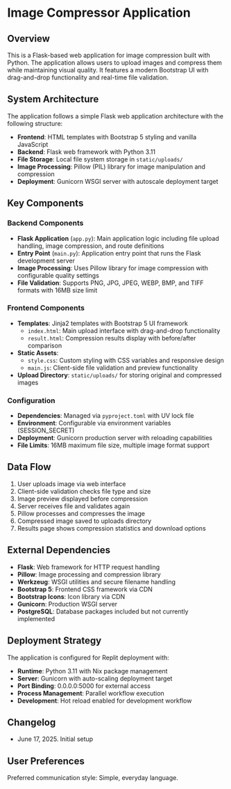 # Image Compressor Application

## Overview
This is a Flask-based web application for image compression built with Python. The application allows users to upload images and compress them while maintaining visual quality. It features a modern Bootstrap UI with drag-and-drop functionality and real-time file validation.

## System Architecture
The application follows a simple Flask web application architecture with the following structure:
- **Frontend**: HTML templates with Bootstrap 5 styling and vanilla JavaScript
- **Backend**: Flask web framework with Python 3.11
- **File Storage**: Local file system storage in `static/uploads/`
- **Image Processing**: Pillow (PIL) library for image manipulation and compression
- **Deployment**: Gunicorn WSGI server with autoscale deployment target

## Key Components

### Backend Components
- **Flask Application** (`app.py`): Main application logic including file upload handling, image compression, and route definitions
- **Entry Point** (`main.py`): Application entry point that runs the Flask development server
- **Image Processing**: Uses Pillow library for image compression with configurable quality settings
- **File Validation**: Supports PNG, JPG, JPEG, WEBP, BMP, and TIFF formats with 16MB size limit

### Frontend Components
- **Templates**: Jinja2 templates with Bootstrap 5 UI framework
  - `index.html`: Main upload interface with drag-and-drop functionality
  - `result.html`: Compression results display with before/after comparison
- **Static Assets**:
  - `style.css`: Custom styling with CSS variables and responsive design
  - `main.js`: Client-side file validation and preview functionality
- **Upload Directory**: `static/uploads/` for storing original and compressed images

### Configuration
- **Dependencies**: Managed via `pyproject.toml` with UV lock file
- **Environment**: Configurable via environment variables (SESSION_SECRET)
- **Deployment**: Gunicorn production server with reloading capabilities
- **File Limits**: 16MB maximum file size, multiple image format support

## Data Flow
1. User uploads image via web interface
2. Client-side validation checks file type and size
3. Image preview displayed before compression
4. Server receives file and validates again
5. Pillow processes and compresses the image
6. Compressed image saved to uploads directory
7. Results page shows compression statistics and download options

## External Dependencies
- **Flask**: Web framework for HTTP request handling
- **Pillow**: Image processing and compression library
- **Werkzeug**: WSGI utilities and secure filename handling
- **Bootstrap 5**: Frontend CSS framework via CDN
- **Bootstrap Icons**: Icon library via CDN
- **Gunicorn**: Production WSGI server
- **PostgreSQL**: Database packages included but not currently implemented

## Deployment Strategy
The application is configured for Replit deployment with:
- **Runtime**: Python 3.11 with Nix package management
- **Server**: Gunicorn with auto-scaling deployment target
- **Port Binding**: 0.0.0.0:5000 for external access
- **Process Management**: Parallel workflow execution
- **Development**: Hot reload enabled for development workflow

## Changelog
- June 17, 2025. Initial setup

## User Preferences
Preferred communication style: Simple, everyday language.